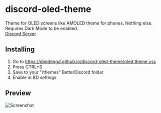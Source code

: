 # discord-oled-theme
Theme for OLED screens like AMOLED theme for phones. Nothing else.  
Requires Dark Mode to be enabled.  
[Discord Server](https://discord.gg/5jm5P3SJF3)
  
## Installing
1. Go to https://dimdengd.github.io/discord-oled-theme/oled.theme.css
2. Press CTRL+S
3. Save to your "/themes" BetterDiscord folder
4. Enable in BD settings
  
## Preview

![Screenshot](https://edge.dimden.dev/7420f12363.png)
